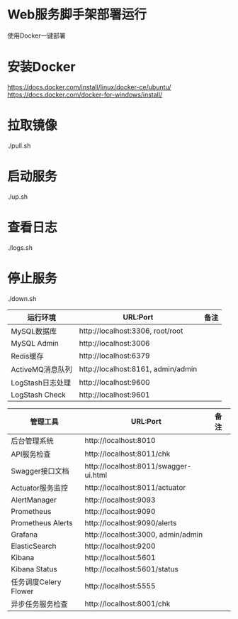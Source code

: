 # Web服务脚手架部署运行
使用Docker一键部署

# 安装Docker
https://docs.docker.com/install/linux/docker-ce/ubuntu/
https://docs.docker.com/docker-for-windows/install/

# 拉取镜像
./pull.sh

# 启动服务
./up.sh

# 查看日志
./logs.sh

# 停止服务
./down.sh

| 运行环境          | URL:Port                                |  备注              |
| ------------     | --------------------------------------  | :----------------- |
| MySQL数据库      | http://localhost:3306, root/root        | |
| MySQL Admin      | http://localhost:3006                   | |
| Redis缓存        | http://localhost:6379                   | |
| ActiveMQ消息队列 | http://localhost:8161, admin/admin      | |
| LogStash日志处理 | http://localhost:9600                   | |
| LogStash Check   | http://localhost:9601                   | |

| 管理工具         | URL:Port                                |  备注              |
| ------------     | --------------------------------------  | :----------------- |
| 后台管理系统      | http://localhost:8010                   | |
| API服务检查      | http://localhost:8011/chk               | |
| Swagger接口文档  | http://localhost:8011/swagger-ui.html   | |
| Actuator服务监控 | http://localhost:8011/actuator          | |
| AlertManager     | http://localhost:9093                   | |
| Prometheus       | http://localhost:9090                   | |
| Prometheus Alerts| http://localhost:9090/alerts            | |
| Grafana          | http://localhost:3000, admin/admin      | |
| ElasticSearch    | http://localhost:9200                   | |
| Kibana           | http://localhost:5601                   | |
| Kibana Status    | http://localhost:5601/status            | |
| 任务调度Celery Flower | http://localhost:5555               | |
| 异步任务服务检查  | http://localhost:8001/chk               | |
